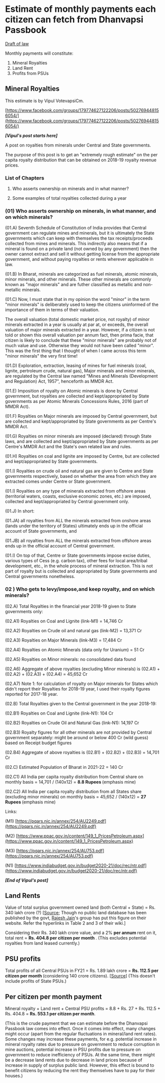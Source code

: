 # Estimate of monthly payments each citizen can fetch from Dhanvapsi Passbook

[Draft of law](https://drive.google.com/file/d/1J_s0SaUlHkqmfeVkR15leuaebtXhehIf/view)

Monthly payments will constitute: 

1. Mineral Royalties
2. Land Rent
3. Profits from PSUs

## Mineral Royalties

This estimate is by Vipul VotevapsiCm.

[https://www.facebook.com/groups/179774627122206/posts/502769448156054/](https://www.facebook.com/groups/179774627122206/posts/502769448156054/)

<i><b>[Vipul's post starts here]</b></i>

A post on royalties from minerals under Central and State governments.

The purpose of this post is to get an "extremely rough estimate" on the per capita royalty distribution that can be obtained on 2018-19 royalty revenue prices.

### List of Chapters

01) Who asserts ownership on minerals and in what manner?

02) Some examples of total royalties collected during a year

### (01) Who asserts ownership on minerals, in what manner, and on which minerals?

(01.A)  Seventh Schedule of Constitution of India provides that Central  government can regulate mines and minerals, but it is ultimately the  State governments which can keep with themselves the tax  receipts/proceeds collected from mines and minerals. This indirectly  also means that if a mineral is found on a private land (not owned by  any government) then the owner cannot extract and sell it without  getting license from the appropriate government, and without paying  royalties or rents wherever applicable in law.

(01.B)  In Bharat, minerals are categorized as fuel minerals, atomic minerals,  minor minerals, and other minerals. These other minerals are commonly  known as "major minerals" and are futher classified as metallic and  non-metallic minerals.

(01.C)  Now, I must state that in my opinion the word "minor" in the term  "minor minerals" is deliberately used to keep the citizens uninformed of  the importance of them in terms of their valuation.

The  overall valuation (total domestic market price, not royalty) of minor  minerals extracted in a year is usually at par at, or exceeds, the  overall valuation of major minerals extracted in a year. However, if a  citizen is not told or shown this overall valuation per annum fact, then  prima facie, that citizen is likely to conclude that these "minor  minerals" are  probably not of much value and use. Otherwise they would  not have been called "minor". This was the first thing that I thought of  when I came across this term "minor minerals" the very first time!

(01.D)  Exploration, extraction, leasing of mines for fuel minerals (coal,  lignite, pertroleum crude, natural gas), Major minerals and minor  minerals, are regulated by the Central law named "Mines and Minerals  (Development and Regulation) Act, 1957", henceforth as MMDR Act.

(01.E)  Imposition of royalty on Atomic minerals is done by Central government,  but royalties are collected and kept/appropriated by State governments  as per Atomic Minerals Concessions Rules, 2016 (part of MMDR Act).

(01.F)  Royalties on Major minerals are imposed by Central government, but are  collected and kept/appropriated by State governments as per Centre's  MMDR Act.

(01.G)  Royalties on minor minerals are imposed (declared) through State laws,  and are collected and kept/appropriated  by State governments as per  Centre's MMDR Act and the State's own related law and rules.

(01.H) Royalties on coal and lignite are imposed by Centre, but are collected and kept/appropriated by State governments.

(01.I)  Royalties on crude oil and natural gas are given to Centre and State  governments respectively, based on whether the area from which they are  extracted comes under Centre or State government.

(01.I)  Royalties on any type of minerals extracted from offshore areas   (territorial waters, coasts, exclusive economic zones, etc.) are  imposed, collected and kept/appropriated by Central government only.

(01.J) In short:

(01.JA)  all  royalties from ALL the minerals  extracted from onshore areas  (lands under the territory of States) ultimately ends up in the official  account of State governments, and

(01.JB)  all royalties from ALL the minerals extracted from offshore areas  ends  up in the official account of Central government.

(01.I)   On top of that, Centre or State governments impose excise duties,  various types of Cess (e.g. carbon tax), other fees for local  area/tribal development, etc., in the whole process of mineral  extraction. This is not part of royalty but is collected and  appropriated by State governments and Central governments nonetheless.

### 02 ) Who gets to levy/impose,and  keep royalty, and on which minerals?

(02.A) Total Royalties in the financial year 2018-19 given to State governments only:

(02.A1) Royalties on Coal and Lignite (link-M1) = 14,746 Cr

(02.A2) Royalties on Crude oil and natural gas (link-M2) = 13,371 Cr

(02.A3) Royalties on Major Minerals (link-M3) = 17,484 Cr

(02.A4) Royalties on Atomic Minerals (data only for Uranium) = 51 Cr

(02.A5) Royalties on Minor minerals: no consolidated data found

(02.A6) Aggregate of above royalties (excluding Minor minerals) is (02.A1) + (02.A2) + (02.A3) + (02.A4) = 45,652 Cr

(02.A7)  Note 1: for calculation of royalty on Major minerals for States which  didn't report their Royalties for 2018-19 year, I used their royalty  figures reported for 2017-18 year.

(02.B) Total Royalties given to the Central government in the year 2018-19:

(02.B1) Royalties on Coal and Lignite (link-N1): 104 Cr

(02.B2) Royalties on Crude Oil and Natural Gas (link-N1): 14,197 Cr

(02.B3)   Royalty figures for all other minerals are not provided by Central  government separately: might be around or below 400 Cr (wild guess)  based on Receipt budget figures

(02.B4) Aggregate of above royalties is  (02.B1) + (02.B2)  + (02.B3)   = 14,701 Cr

(02.C) Estimated Population of Bharat in 2021-22 =  140 Cr

(02.C1) All India per capita royalty distribution from Central share on monthly basis = 14,701 / (140x12) = <b> 8.8  Rupees </b> (emphasis mine)

(02.C2)  All India per capita royalty distribution from all States share  (excluding minor minerals) on monthly basis = 45,652 / (140x12) = <b> 27  Rupees </b> (emphasis mine)

Links:

(M1) [https://pqars.nic.in/annex/254/AU2249.pdf](https://pqars.nic.in/annex/254/AU2249.pdf)

(M2) [https://www.ppac.gov.in/content/149_1_PricesPetroleum.aspx](https://www.ppac.gov.in/content/149_1_PricesPetroleum.aspx)

(M3) [https://pqars.nic.in/annex/254/AU753.pdf](https://pqars.nic.in/annex/254/AU753.pdf)

(N1) [https://www.indiabudget.gov.in/budget2020-21/doc/rec/ntr.pdf](https://www.indiabudget.gov.in/budget2020-21/doc/rec/ntr.pdf)

<i><b>[End of Vipul's post]</b></i>

## Land Rents

Value of total surplus government owned land (both Central + State) = Rs. 340 lakh crore (?) [[Source](https://wiki.dhanvapasi.com/index.php/Public_Wealth_Wiki#Land);  Though no public land database has been published by the govt, [Rajesh Jain](https://twitter.com/rajeshjain)'s group has put this figure on their  website. Refer the hyperlinks in Table 2 and 3 of their wiki.]

Considering  their Rs. 340 lakh crore value, and a 2% <b> per annum </b> rent on it, total  rent = <b> Rs. 404.8 per citizen per month </b>. (This excludes potential  royalties from land leased currently.)

## PSU profits

Total  profits of all Central PSUs in FY21 = Rs. 1.89 lakh crore = <b> Rs. 112.5  per citizen per month </b> (considering 140 crore citizens). [[Source](https://www.timesnownews.com/business-economy/companies/profit-of-psus-surges-over-37-to-rs-1-89-lakh-cr-in-fy21-govt-article-90219227)] (This doesn't include profits of State PSUs.)

## Per citizen per month payment

Mineral royalty + Land rent + Central PSU profits = 8.8 + Rs. 27 + Rs. 112.5 + Rs. 404.8 = <b> Rs. 553.1 per citizen per month</b>.

(This is the crude payment that we can estimate before the Dhanvapsi Passbook law comes into effect. Once it comes into effect, many changes might occur (apart from the regular fluctuations in mineral/land rent rates). Some changes may increase these payments, for e.g. potential increase in mineral royalty rates due to pressure on government to reduce corruption in mine auctions, potential increase in PSU profits due to pressure on government to reduce inefficiency of PSUs. At the same time, there might be a decrease land rents due to decrease in land prices because of increase in supply of surplus public land. However, this effect is bound to benefit citizens by reducing the rent they themselves have to pay for their houses.)
